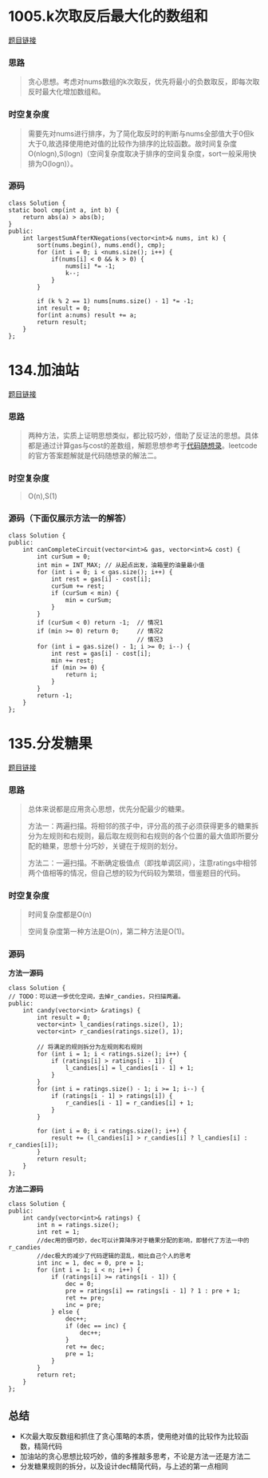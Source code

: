 # 1005.k次取反后最大化的数组和

[题目链接](https://leetcode.cn/problems/maximize-sum-of-array-after-k-negations/description/)

### 思路

> 贪心思想。考虑对nums数组的k次取反，优先将最小的负数取反，即每次取反时最大化增加数组和。

### 时空复杂度

> 需要先对nums进行排序，为了简化取反时的判断与nums全部值大于0但k大于0,故选择使用绝对值的比较作为排序的比较函数。故时间复杂度O(nlogn),S(logn)（空间复杂度取决于排序的空间复杂度，sort一般采用快排为O(logn)）。

### 源码

```
class Solution {
static bool cmp(int a, int b) {
    return abs(a) > abs(b); 
}
public:
    int largestSumAfterKNegations(vector<int>& nums, int k) {
        sort(nums.begin(), nums.end(), cmp);
        for (int i = 0; i <nums.size(); i++) {
            if(nums[i] < 0 && k > 0) {
                nums[i] *= -1;
                k--;
            }
        }

        if (k % 2 == 1) nums[nums.size() - 1] *= -1;
        int result = 0;
        for(int a:nums) result += a;
        return result;
    }
};
```

# 134.加油站

[题目链接](https://leetcode.cn/problems/gas-station/description/)

### 思路

> 两种方法，实质上证明思想类似，都比较巧妙，借助了反证法的思想。具体都是通过计算gas与cost的差数组，解题思想参考于[代码随想录](https://programmercarl.com/0134.%E5%8A%A0%E6%B2%B9%E7%AB%99.html#%E6%80%9D%E8%B7%AF)。leetcode的官方答案题解就是代码随想录的解法二。

### 时空复杂度

> O(n),S(1)

### 源码（下面仅展示方法一的解答）

```
class Solution {
public:
    int canCompleteCircuit(vector<int>& gas, vector<int>& cost) {
        int curSum = 0;
        int min = INT_MAX; // 从起点出发，油箱里的油量最小值
        for (int i = 0; i < gas.size(); i++) {
            int rest = gas[i] - cost[i];
            curSum += rest;
            if (curSum < min) {
                min = curSum;
            }
        }
        if (curSum < 0) return -1;  // 情况1
        if (min >= 0) return 0;     // 情况2
                                    // 情况3
        for (int i = gas.size() - 1; i >= 0; i--) {
            int rest = gas[i] - cost[i];
            min += rest;
            if (min >= 0) {
                return i;
            }
        }
        return -1;
    }
};
```

# 135.分发糖果

[题目链接](https://leetcode.cn/problems/candy/description/)

### 思路

> 总体来说都是应用贪心思想，优先分配最少的糖果。
>
> 方法一：两遍扫描。将相邻的孩子中，评分高的孩子必须获得更多的糖果拆分为左规则和右规则，最后取左规则和右规则的各个位置的最大值即所要分配的糖果，思想十分巧妙，关键在于规则的划分。
>
> 方法二：一遍扫描。不断确定极值点（即找单调区间），注意ratings中相邻两个值相等的情况，但自己想的较为代码较为繁琐，借鉴题目的代码。

### 时空复杂度

> 时间复杂度都是O(n)
>
> 空间复杂度第一种方法是O(n)，第二种方法是O(1)。

### 源码

**方法一源码**

```
class Solution {
// TODO：可以进一步优化空间，去掉r_candies，只扫描两遍。
public:
    int candy(vector<int> &ratings) {
        int result = 0;
        vector<int> l_candies(ratings.size(), 1);
        vector<int> r_candies(ratings.size(), 1);

        // 将满足的规则拆分为左规则和右规则
        for (int i = 1; i < ratings.size(); i++) {
            if (ratings[i] > ratings[i - 1]) {
                l_candies[i] = l_candies[i - 1] + 1;
            }
        }
        for (int i = ratings.size() - 1; i >= 1; i--) {
            if (ratings[i - 1] > ratings[i]) {
                r_candies[i - 1] = r_candies[i] + 1;
            }
        }

        for (int i = 0; i < ratings.size(); i++) {
            result += (l_candies[i] > r_candies[i] ? l_candies[i] : r_candies[i]);
        }
        return result;
    }
};
```

**方法二源码**

```                                              
class Solution {
public:
    int candy(vector<int>& ratings) {
        int n = ratings.size();
        int ret = 1;
        //dec用的很巧妙，dec可以计算降序对于糖果分配的影响，即替代了方法一中的r_candies
        //dec极大的减少了代码逻辑的混乱，相比自己个人的思考
        int inc = 1, dec = 0, pre = 1;
        for (int i = 1; i < n; i++) {
            if (ratings[i] >= ratings[i - 1]) {
                dec = 0;
                pre = ratings[i] == ratings[i - 1] ? 1 : pre + 1;
                ret += pre;
                inc = pre;
            } else {
                dec++;
                if (dec == inc) {
                    dec++;
                }
                ret += dec;
                pre = 1;
            }
        }
        return ret;
    }
};
```

## 总结

* K次最大取反数组和抓住了贪心策略的本质，使用绝对值的比较作为比较函数，精简代码
* 加油站的贪心思想比较巧妙，值的多推敲多思考，不论是方法一还是方法二
* 分发糖果规则的拆分，以及设计dec精简代码，与上述的第一点相同